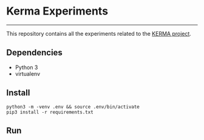 # Kerma Experiments
***
This repository contains all the experiments related to the [KERMA project](https://github.com/gkarlos/kerma).

## Dependencies

- Python 3
- virtualenv

## Install

```
python3 -m -venv .env && source .env/bin/activate
pip3 install -r requirements.txt
```

## Run
```

```